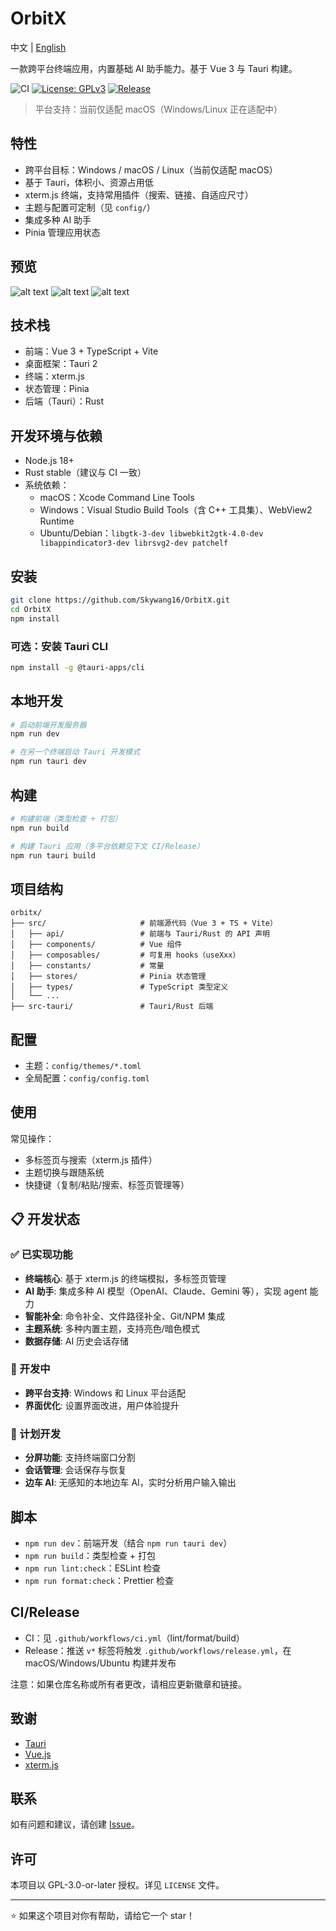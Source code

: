# OrbitX

中文 | [English](./README.md)

一款跨平台终端应用，内置基础 AI 助手能力。基于 Vue 3 与 Tauri 构建。

![CI](https://img.shields.io/github/actions/workflow/status/Skywang16/OrbitX/ci.yml?branch=main&label=CI)
[![License: GPLv3](https://img.shields.io/badge/License-GPLv3-blue.svg)](https://www.gnu.org/licenses/gpl-3.0)
[![Release](https://img.shields.io/github/v/release/Skywang16/OrbitX)](https://github.com/Skywang16/OrbitX/releases)

> 平台支持：当前仅适配 macOS（Windows/Linux 正在适配中）

## 特性

- 跨平台目标：Windows / macOS / Linux（当前仅适配 macOS）
- 基于 Tauri，体积小、资源占用低
- xterm.js 终端，支持常用插件（搜索、链接、自适应尺寸）
- 主题与配置可定制（见 `config/`）
- 集成多种 AI 助手
- Pinia 管理应用状态

## 预览

![alt text](image.png)
![alt text](image-1.png)
![alt text](image-2.png)

## 技术栈

- 前端：Vue 3 + TypeScript + Vite
- 桌面框架：Tauri 2
- 终端：xterm.js
- 状态管理：Pinia
- 后端（Tauri）：Rust

## 开发环境与依赖

- Node.js 18+
- Rust stable（建议与 CI 一致）
- 系统依赖：
  - macOS：Xcode Command Line Tools
  - Windows：Visual Studio Build Tools（含 C++ 工具集）、WebView2 Runtime
  - Ubuntu/Debian：`libgtk-3-dev libwebkit2gtk-4.0-dev libappindicator3-dev librsvg2-dev patchelf`

## 安装

```bash
git clone https://github.com/Skywang16/OrbitX.git
cd OrbitX
npm install
```

### 可选：安装 Tauri CLI

```bash
npm install -g @tauri-apps/cli
```

## 本地开发

```bash
# 启动前端开发服务器
npm run dev

# 在另一个终端启动 Tauri 开发模式
npm run tauri dev
```

## 构建

```bash
# 构建前端（类型检查 + 打包）
npm run build

# 构建 Tauri 应用（多平台依赖见下文 CI/Release）
npm run tauri build
```

## 项目结构

```text
orbitx/
├── src/                     # 前端源代码（Vue 3 + TS + Vite）
│   ├── api/                 # 前端与 Tauri/Rust 的 API 声明
│   ├── components/          # Vue 组件
│   ├── composables/         # 可复用 hooks（useXxx）
│   ├── constants/           # 常量
│   ├── stores/              # Pinia 状态管理
│   ├── types/               # TypeScript 类型定义
│   └── ...
├── src-tauri/               # Tauri/Rust 后端
```

## 配置

- 主题：`config/themes/*.toml`
- 全局配置：`config/config.toml`

## 使用

常见操作：

- 多标签页与搜索（xterm.js 插件）
- 主题切换与跟随系统
- 快捷键（复制/粘贴/搜索、标签页管理等）

## 📋 开发状态

### ✅ 已实现功能

- **终端核心**: 基于 xterm.js 的终端模拟，多标签页管理
- **AI 助手**: 集成多种 AI 模型（OpenAI、Claude、Gemini 等），实现 agent 能力
- **智能补全**: 命令补全、文件路径补全、Git/NPM 集成
- **主题系统**: 多种内置主题，支持亮色/暗色模式
- **数据存储**: AI 历史会话存储

### 🚧 开发中

- **跨平台支持**: Windows 和 Linux 平台适配
- **界面优化**: 设置界面改进，用户体验提升

### 📅 计划开发

- **分屏功能**: 支持终端窗口分割
- **会话管理**: 会话保存与恢复
- **边车 AI**: 无感知的本地边车 AI，实时分析用户输入输出

## 脚本

- `npm run dev`：前端开发（结合 `npm run tauri dev`）
- `npm run build`：类型检查 + 打包
- `npm run lint:check`：ESLint 检查
- `npm run format:check`：Prettier 检查

## CI/Release

- CI：见 `.github/workflows/ci.yml`（lint/format/build）
- Release：推送 `v*` 标签将触发 `.github/workflows/release.yml`，在 macOS/Windows/Ubuntu 构建并发布

注意：如果仓库名称或所有者更改，请相应更新徽章和链接。

## 致谢

- [Tauri](https://tauri.app/)
- [Vue.js](https://vuejs.org/)
- [xterm.js](https://xtermjs.org/)

## 联系

如有问题和建议，请创建 [Issue](https://github.com/Skywang16/OrbitX/issues)。

## 许可

本项目以 GPL-3.0-or-later 授权。详见 `LICENSE` 文件。

---

⭐ 如果这个项目对你有帮助，请给它一个 star！
